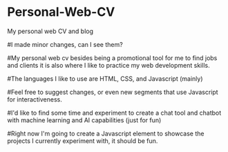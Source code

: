 # Personal-Web-CV
My personal web CV and blog

#I made minor changes, can I see them?

#My personal web cv besides being a promotional tool for me to find jobs and clients it is also where I like to practice my web development skills.

#The languages I like to use are HTML, CSS, and Javascript (mainly)

#Feel free to suggest changes, or even new segments that use Javascript for interactiveness.

#I'd like to find some time and experiment to create a chat tool and chatbot with machine learning and AI capabilities (just for fun)

#Right now I'm going to create a Javascript element to showcase the projects I currently experiment with, it should be fun.
